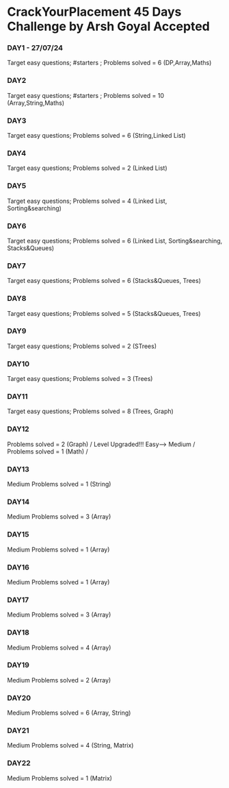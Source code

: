 # CrackYourPlacement 45 Days Challenge by Arsh Goyal Accepted

### DAY1 - 27/07/24 
Target easy questions; #starters ; Problems solved = 6 (DP,Array,Maths)

### DAY2 
Target easy questions; #starters ; Problems solved = 10 (Array,String,Maths)

### DAY3 
Target easy questions; Problems solved = 6 (String,Linked List)

### DAY4
Target easy questions; Problems solved = 2 (Linked List)

### DAY5
Target easy questions; Problems solved = 4 (Linked List, Sorting&searching)

### DAY6
Target easy questions; Problems solved = 6 (Linked List, Sorting&searching, Stacks&Queues)

### DAY7
Target easy questions; Problems solved = 6 (Stacks&Queues, Trees)

### DAY8
Target easy questions; Problems solved = 5 (Stacks&Queues, Trees)

### DAY9
Target easy questions; Problems solved = 2 (STrees)

### DAY10
Target easy questions; Problems solved = 3 (Trees)

### DAY11
Target easy questions; Problems solved = 8 (Trees, Graph)

### DAY12
Problems solved = 2 (Graph) /
Level Upgraded!!! Easy--> Medium /
Problems solved = 1 (Math) /

### DAY13
Medium Problems solved = 1 (String)

### DAY14
Medium Problems solved = 3 (Array)

### DAY15
Medium Problems solved = 1 (Array)

### DAY16
Medium Problems solved = 1 (Array)

### DAY17
Medium Problems solved = 3 (Array)

### DAY18
Medium Problems solved = 4 (Array)

### DAY19
Medium Problems solved = 2 (Array)

### DAY20
Medium Problems solved = 6 (Array, String)

### DAY21
Medium Problems solved = 4 (String, Matrix)

### DAY22
Medium Problems solved = 1 (Matrix)
